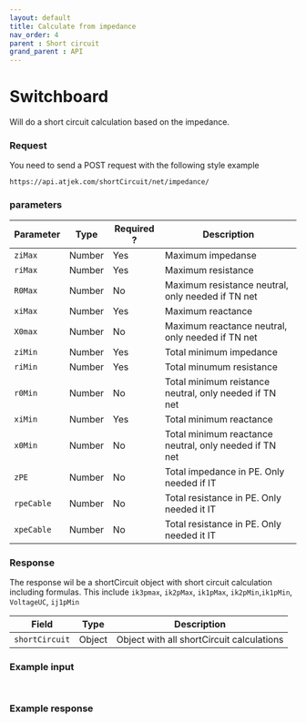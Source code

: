 ```yaml
---
layout: default
title: Calculate from impedance
nav_order: 4
parent : Short circuit
grand_parent : API
---
```


# Switchboard
Will do a short circuit calculation based on the impedance.

### Request
You need to send a POST request with the following style example 
```
https://api.atjek.com/shortCircuit/net/impedance/
```

### parameters 

| Parameter              | Type              | Required ? | Description  |
|------------------------|-------------------|------------|--------------|
| `ziMax`                | Number            | Yes        | Maximum impedanse  |
| `riMax`                | Number            | Yes        | Maximum resistance |
| `R0Max`                | Number            | No         | Maximum resistance neutral, only needed if TN net |
| `xiMax`                | Number            | Yes        | Maximum reactance  |
| `X0max`                | Number            | No         | Maximum reactance neutral, only needed if TN net |
| `ziMin`                | Number            | Yes        | Total minimum impedance  |
| `riMin`                | Number            | Yes        | Total minumum resistance |
| `r0Min`                | Number            | No         | Total minimum reistance neutral, only needed if TN net |
| `xiMin`                | Number            | Yes        | Total minimum reactance |
| `x0Min`                | Number            | No         | Total minimum reactance neutral, only needed if TN net |
| `zPE`                  | Number            | No         | Total impedance in PE. Only needed if IT |
| `rpeCable`             | Number            | No         | Total resistance in PE. Only needed it IT |
| `xpeCable`             | Number            | No         | Total resistance in PE. Only needed it IT |

### Response
The response wil be a shortCircuit object with short circuit calculation including formulas. This include `ik3pmax`, `ik2pMax`, `ik1pMax`, `ik2pMin`,`ik1pMin`, `VoltageUC`, `ij1pMin` 

| Field              | Type              | Description  |
|--------------------|-------------------|--------------|
| `shortCircuit`     | Object            | Object with all shortCircuit calculations |

### Example input
```


```

### Example response
```


```